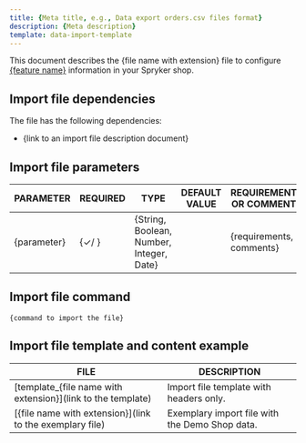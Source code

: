 ```yaml
---
title: {Meta title, e.g., Data export orders.csv files format}
description: {Meta description}
template: data-import-template
---
```


This document describes the {file name with extension} file to configure [{feature name}](link-to-the-related-feature-walkthrough) information in your Spryker shop.


## Import file dependencies

The file has the following dependencies:
* {link to an import file description document}

<!-- If the file has no dependencies, remove the section.-->

## Import file parameters

| PARAMETER | REQUIRED | TYPE | DEFAULT VALUE | REQUIREMENTS OR COMMENTS | DESCRIPTION |
|---|---|---|---|---|---|
| {parameter} | {&check;/ } | {String, Boolean, Number, Integer, Date} |  | {requirements, comments}<!-- If there are no requirements or comments, leave the field blank --> | {description} |


## Import file command


```{language}
{command to import the file}
```

## Import file template and content example

| FILE | DESCRIPTION |
|---|---|
| [template_{file name with extension}](link to the template) <!--Make sure the file with the same formatting is uploaded to the AWS instance. --> | Import file template with headers only. |
| [{file name with extension}](link to the exemplary file) | Exemplary import file with the Demo Shop data. |
